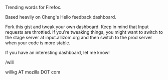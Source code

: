Trending words for Firefox.

Based heavily on Cheng's Hello feedback dashboard.

Fork this gist and tweak your own dashboard. Keep in mind that Input
requests are throttled. If you're tweaking things, you might want
to switch to the stage server at input.allizom.org and then switch
to the prod server when your code is more stable.

If you have an interesting dashboard, let me know!

/will

willkg AT mozilla DOT com
